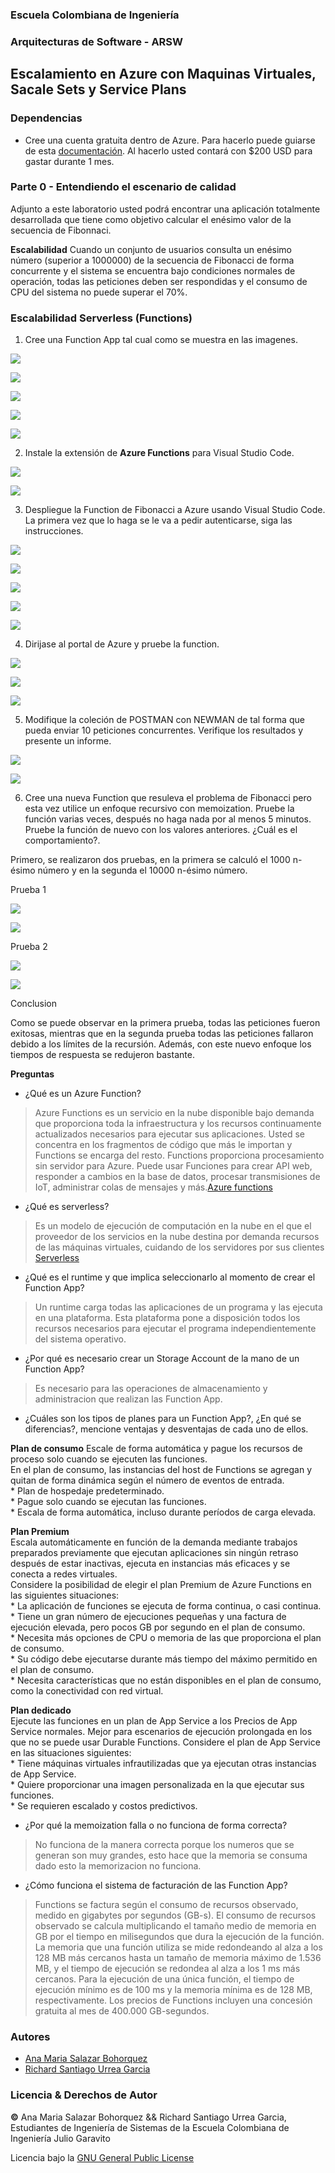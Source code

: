 ### Escuela Colombiana de Ingeniería
### Arquitecturas de Software - ARSW

## Escalamiento en Azure con Maquinas Virtuales, Sacale Sets y Service Plans

### Dependencias
* Cree una cuenta gratuita dentro de Azure. Para hacerlo puede guiarse de esta [documentación](https://azure.microsoft.com/en-us/free/search/?&ef_id=Cj0KCQiA2ITuBRDkARIsAMK9Q7MuvuTqIfK15LWfaM7bLL_QsBbC5XhJJezUbcfx-qAnfPjH568chTMaAkAsEALw_wcB:G:s&OCID=AID2000068_SEM_alOkB9ZE&MarinID=alOkB9ZE_368060503322_%2Bazure_b_c__79187603991_kwd-23159435208&lnkd=Google_Azure_Brand&dclid=CjgKEAiA2ITuBRDchty8lqPlzS4SJAC3x4k1mAxU7XNhWdOSESfffUnMNjLWcAIuikQnj3C4U8xRG_D_BwE). Al hacerlo usted contará con $200 USD para gastar durante 1 mes.

### Parte 0 - Entendiendo el escenario de calidad

Adjunto a este laboratorio usted podrá encontrar una aplicación totalmente desarrollada que tiene como objetivo calcular el enésimo valor de la secuencia de Fibonnaci.

**Escalabilidad**
Cuando un conjunto de usuarios consulta un enésimo número (superior a 1000000) de la secuencia de Fibonacci de forma concurrente y el sistema se encuentra bajo condiciones normales de operación, todas las peticiones deben ser respondidas y el consumo de CPU del sistema no puede superar el 70%.

### Escalabilidad Serverless (Functions)

1. Cree una Function App tal cual como se muestra en las  imagenes.

![](images/part3/part3-function-config.png)

![](images/part3/part3-function-configii.png)

![](images/1.PNG)

![](images/2.PNG)

![](images/3.PNG)

2. Instale la extensión de **Azure Functions** para Visual Studio Code.

![](images/part3/part3-install-extension.png)

![](images/4.PNG)

3. Despliegue la Function de Fibonacci a Azure usando Visual Studio Code. La primera vez que lo haga se le va a pedir autenticarse, siga las instrucciones.

![](images/part3/part3-deploy-function-1.png)

![](images/part3/part3-deploy-function-2.png)

![](images/5.PNG)

![](images/6.PNG)

![](images/7.PNG)

4. Dirijase al portal de Azure y pruebe la function.

![](images/part3/part3-test-function.png)

![](images/8.PNG)

![](images/14.png)

5. Modifique la coleción de POSTMAN con NEWMAN de tal forma que pueda enviar 10 peticiones concurrentes. Verifique los resultados y presente un informe.

![](images/15.png)

![](images/9.png)

6. Cree una nueva Function que resuleva el problema de Fibonacci pero esta vez utilice un enfoque recursivo con memoization. Pruebe la función varias veces, después no haga nada por al menos 5 minutos. Pruebe la función de nuevo con los valores anteriores. ¿Cuál es el comportamiento?.

Primero, se realizaron dos pruebas, en la primera se calculó el 1000 n-ésimo número y en la segunda el 10000 n-ésimo número.

Prueba 1

![](images/10.png)

![](images/11.png)

Prueba 2

![](images/12.png)

![](images/13.png)

Conclusion

Como se puede observar en la primera prueba, todas las peticiones fueron exitosas, mientras que en la segunda prueba todas las peticiones fallaron debido a los límites de la recursión. Además, con este nuevo enfoque los tiempos de respuesta se redujeron bastante.

**Preguntas**

* ¿Qué es un Azure Function?

> Azure Functions es un servicio en la nube disponible bajo demanda que proporciona toda la infraestructura y los recursos continuamente actualizados necesarios para ejecutar sus aplicaciones. Usted se concentra en los fragmentos de código que más le importan y Functions se encarga del resto. Functions proporciona procesamiento sin servidor para Azure. Puede usar Funciones para crear API web, responder a cambios en la base de datos, procesar transmisiones de IoT, administrar colas de mensajes y más.[Azure functions](https://docs.microsoft.com/en-us/azure/azure-functions/)

* ¿Qué es serverless?

> Es un modelo de ejecución de computación en la nube en el que el proveedor de los servicios en la nube destina por demanda recursos de las máquinas virtuales, cuidando de los servidores por sus clientes [Serverless](https://es.wikipedia.org/wiki/Serverless_computing)

* ¿Qué es el runtime y que implica seleccionarlo al momento de crear el Function App?

> Un runtime carga todas las aplicaciones de un programa y las ejecuta en una plataforma. Esta plataforma pone a disposición todos los recursos necesarios para ejecutar el programa independientemente del sistema operativo.

* ¿Por qué es necesario crear un Storage Account de la mano de un Function App?

> Es necesario para las operaciones de almacenamiento y administracion que realizan las Function App.

* ¿Cuáles son los tipos de planes para un Function App?, ¿En qué se diferencias?, mencione ventajas y desventajas de cada uno de ellos.

**Plan de consumo** 
	Escale de forma automática y pague los recursos de proceso solo cuando se ejecuten las funciones.  
	En el plan de consumo, las instancias del host de Functions se agregan y quitan de forma dinámica según el número de eventos de entrada.  
	* Plan de hospedaje predeterminado.  
	* Pague solo cuando se ejecutan las funciones.  
	* Escala de forma automática, incluso durante períodos de carga elevada. 
	
**Plan Premium**   
	Escala automáticamente en función de la demanda mediante trabajos preparados previamente que ejecutan aplicaciones sin ningún retraso después de estar inactivas, ejecuta en instancias más eficaces y se conecta a redes virtuales.  
	Considere la posibilidad de elegir el plan Premium de Azure Functions en las siguientes situaciones:  
	* La aplicación de funciones se ejecuta de forma continua, o casi continua.  
	* Tiene un gran número de ejecuciones pequeñas y una factura de ejecución elevada, pero pocos GB por segundo en el plan de consumo.   
	* Necesita más opciones de CPU o memoria de las que proporciona el plan de consumo.  
	* Su código debe ejecutarse durante más tiempo del máximo permitido en el plan de consumo.  
	* Necesita características que no están disponibles en el plan de consumo, como la conectividad con red virtual.
	
**Plan dedicado**  
	Ejecute las funciones en un plan de App Service a los Precios de App Service normales.
	Mejor para escenarios de ejecución prolongada en los que no se puede usar Durable Functions. Considere el plan de App Service en las situaciones siguientes:  
    * Tiene máquinas virtuales infrautilizadas que ya ejecutan otras instancias de App Service.  
	* Quiere proporcionar una imagen personalizada en la que ejecutar sus funciones.  
	* Se requieren escalado y costos predictivos.  

* ¿Por qué la memoization falla o no funciona de forma correcta?

> No funciona de la manera correcta porque los numeros que se generan son muy grandes, esto hace que la memoria se consuma dado esto la memorizacion no funciona. 

* ¿Cómo funciona el sistema de facturación de las Function App?


> Functions se factura según el consumo de recursos observado, medido en gigabytes por segundos (GB-s). El consumo de recursos observado se calcula multiplicando el tamaño medio de memoria en GB por el tiempo en milisegundos que dura la ejecución de la función. La memoria que una función utiliza se mide redondeando al alza a los 128 MB más cercanos hasta un tamaño de memoria máximo de 1.536 MB, y el tiempo de ejecución se redondea al alza a los 1 ms más cercanos. Para la ejecución de una única función, el tiempo de ejecución mínimo es de 100 ms y la memoria mínima es de 128 MB, respectivamente. Los precios de Functions incluyen una concesión gratuita al mes de 400.000 GB-segundos.


### Autores
* [Ana Maria Salazar Bohorquez](https://github.com/anamariasalazar)
* [Richard Santiago Urrea Garcia](https://github.com/RichardUG)

### Licencia & Derechos de Autor
**©️** Ana Maria Salazar Bohorquez && Richard Santiago Urrea Garcia, Estudiantes de Ingeniería de Sistemas de la Escuela Colombiana de Ingeniería Julio Garavito

Licencia bajo la [GNU General Public License](/LICENSE.txt)

